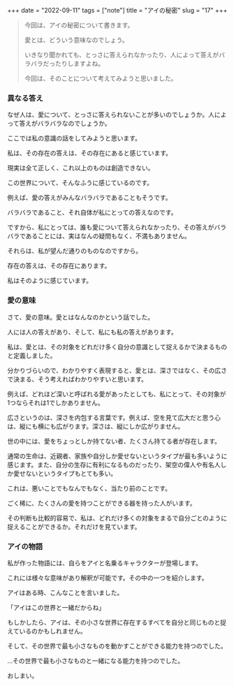 +++
date = "2022-09-11"
tags = ["note"]
title = "アイの秘密"
slug = "17"
+++

> 今回は、アイの秘密について書きます。
>
> 愛とは、どういう意味なのでしょう。
>
> いきなり聞かれても、とっさに答えられなかったり、人によって答えがバラバラだったりしますよね。
> 
> 今回は、そのことについて考えてみようと思いました。

### 異なる答え

なぜ人は、愛について、とっさに答えられないことが多いのでしょうか。人によって答えがバラバラなのでしょうか。

ここでは私の意識の話をしてみようと思います。

私は、その存在の答えは、その存在にあると感じています。

現実は全て正しく、これ以上のものは創造できない。

この世界について、そんなふうに感じているのです。

例えば、愛の答えがみんなバラバラであることもそうです。

バラバラであること、それ自体が私にとっての答えなのです。

ですから、私にとっては、誰も愛について答えられなかったり、その答えがバラバラであることには、実はなんの疑問もなく、不満もありません。

それらは、私が望んだ通りのものなのですから。

存在の答えは、その存在にあります。

私はそのように感じています。

### 愛の意味

さて、愛の意味。愛とはなんなのかという話でした。

人には人の答えがあり、そして、私にも私の答えがあります。

私は、愛とは、その対象をどれだけ多く自分の意識として捉えるかで決まるものと定義しました。

分かりづらいので、わかりやすく表現すると、愛とは、深さではなく、その広さで決まる、そう考えればわかりやすいと思います。

例えば、どれほど深いと呼ばれる愛があったとしても、私にとって、その対象が1つならそれは1でしかありません。

広さというのは、深さを内包する言葉です。例えば、空を見て広大だと思う心は、縦にも横にも広がります。深さは、縦にしか広がりません。

世の中には、愛をちょっとしか持てない者、たくさん持てる者が存在します。

通常の生命は、近親者、家族や自分しか愛せないというタイプが最も多いように感じます。また、自分の生存に有利になるものだったり、架空の偉人や有名人しか愛せないというタイプもとても多い。

これは、悪いことでもなんでもなく、当たり前のことです。

ごく稀に、たくさんの愛を持つことができる器を持った人がいます。

その判断も比較的容易で、私は、どれだけ多くの対象をまるで自分ごとのように捉えることができるか。それだけを見ています。

### アイの物語

私が作った物語には、自らをアイと名乗るキャラクターが登場します。

これには様々な意味があり解釈が可能です。その中の一つを紹介します。

アイはある時、こんなことを言いました。

「アイはこの世界と一緒だからね」

もしかしたら、アイは、その小さな世界に存在するすべてを自分と同じものと捉えているのかもしれません。

そして、その世界で最も小さなものを動かすことができる能力を持つのでした。

...その世界で最も小さなものと一緒になる能力を持つのでした。

おしまい。

